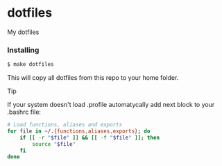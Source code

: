 # dotfiles
My dotfiles

### Installing

```bash
$ make dotfiles
```
This will copy all dotfiles from this repo to your home folder.


> [!TIP]
> If your system doesn't load .profile automatycally add next block to your .bashrc file:

```bash
# Load functions, aliases and exports
for file in ~/.{functions,aliases,exports}; do
    if [[ -r "$file" ]] && [[ -f "$file" ]]; then
        source "$file"
    fi
done
```
